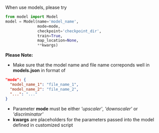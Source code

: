 When use models, please try
```python
from model import Model
model = Model(name='model_name', 
              mode=mode, 
              checkpoint='checkpoint_dir', 
              train=True, 
              map_location=None, 
              **kwargs)
```
**Please Note:**
* Make sure that the model name and file name correponds well in **models.json** in format of
```json
"mode": {
  "model_name_1": "file_name_1",
  "model_name_2": "file_name_2",
  "...": "..."
}
```
* Parameter **mode** must be either *'upscaler'*, *'downscaler'* or *'discriminator'*
* **kwargs** are placeholders for the parameters passed into the model defined in customized script
